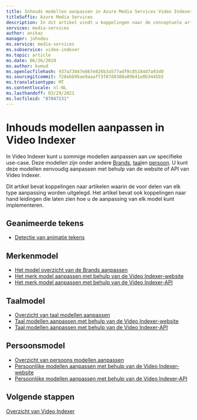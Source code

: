 ```yaml
---
title: Inhouds modellen aanpassen in Azure Media Services Video Indexer
titleSuffix: Azure Media Services
description: In dit artikel vindt u koppelingen naar de conceptuele artikelen waarin de voor delen van elk type aanpassing worden uitgelegd. Dit artikel bevat ook koppelingen naar hand leidingen die laten zien hoe u de aanpassing van elk model kunt implementeren.
services: media-services
author: anikaz
manager: johndeu
ms.service: media-services
ms.subservice: video-indexer
ms.topic: article
ms.date: 06/26/2019
ms.author: kumud
ms.openlocfilehash: 937a73847e867e826b3a577adf0c85184d7a93d0
ms.sourcegitcommit: f28ebb95ae9aaaff3f87d8388a09b41e0b3445b5
ms.translationtype: MT
ms.contentlocale: nl-NL
ms.lasthandoff: 03/29/2021
ms.locfileid: "87047231"
---
```

# <a name="customizing-content-models-in-video-indexer"></a>Inhouds modellen aanpassen in Video Indexer

In Video Indexer kunt u sommige modellen aanpassen aan uw specifieke use-case. Deze modellen zijn onder andere [Brands](customize-brands-model-overview.md), [taal](customize-language-model-overview.md)en [persoon](customize-person-model-overview.md). U kunt deze modellen eenvoudig aanpassen met behulp van de website of API van Video Indexer.

Dit artikel bevat koppelingen naar artikelen waarin de voor delen van elk type aanpassing worden uitgelegd. Het artikel bevat ook koppelingen naar hand leidingen die laten zien hoe u de aanpassing van elk model kunt implementeren.

## <a name="animated-characters"></a>Geanimeerde tekens

* [Detectie van animatie tekens](animated-characters-recognition.md)

## <a name="brands-model"></a>Merkenmodel

* [Het model overzicht van de Brands aanpassen](customize-brands-model-overview.md)
* [Het merk model aanpassen met behulp van de Video Indexer-website](customize-brands-model-with-website.md)
* [Het merk model aanpassen met behulp van de Video Indexer-API](customize-brands-model-with-api.md)
 
## <a name="language-model"></a>Taalmodel

* [Overzicht van taal modellen aanpassen](customize-language-model-overview.md)
* [Taal modellen aanpassen met behulp van de Video Indexer-website](customize-language-model-with-website.md)
* [Taal modellen aanpassen met behulp van de Video Indexer-API](customize-language-model-with-api.md)
 
## <a name="person-model"></a>Persoonsmodel

* [Overzicht van persoons modellen aanpassen](customize-person-model-overview.md)
* [Persoonlijke modellen aanpassen met behulp van de Video Indexer-website](customize-person-model-with-website.md)
* [Persoonlijke modellen aanpassen met behulp van de Video Indexer-API](customize-person-model-with-api.md)

## <a name="next-steps"></a>Volgende stappen

[Overzicht van Video Indexer](video-indexer-overview.md)

